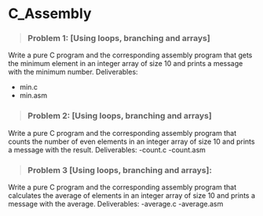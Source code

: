 # C_Assembly

>### Problem 1: [Using loops, branching and arrays]
Write a pure C program and the corresponding assembly program that gets the minimum
element in an integer array of size 10 and prints a message with the minimum number.
Deliverables:
- min.c 
- min.asm



>### Problem 2: [Using loops, branching and arrays]
Write a pure C program and the corresponding assembly program that counts the
number of even elements in an integer array of size 10 and prints a message with the
result.
Deliverables: 
-count.c 
-count.asm



>### Problem 3 [Using loops, branching and arrays]:
Write a pure C program and the corresponding assembly program that calculates the
average of elements in an integer array of size 10 and prints a message with the average.
Deliverables: 
-average.c 
-average.asm
